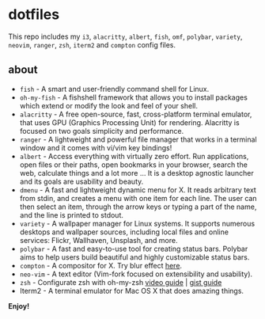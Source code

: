 # dotfiles

This repo includes my `i3`, `alacritty`, `albert`, `fish`, `omf`, `polybar`, `variety`, `neovim`, `ranger`, `zsh`, `iterm2` and `compton` config files.

## about

- `fish` - A smart and user-friendly command shell for Linux.
- `oh-my-fish` - A fishshell framework that allows you to install packages which extend or modify the look and feel of your shell.
- `alacritty` - A free open-source, fast, cross-platform terminal emulator, that uses GPU (Graphics Processing Unit) for rendering. Alacritty is focused on two goals simplicity and performance.
- `ranger` - A lightweight and powerful file manager that works in a terminal window and it comes with vi/vim key bindings!
- `albert` -  Access everything with virtually zero effort. Run applications, open files or their paths, open bookmarks in your browser, search the web, calculate things and a lot more … It is a desktop agnostic launcher and its goals are usability and beauty.
- `dmenu` - A fast and lightweight dynamic menu for X. It reads arbitrary text from stdin, and creates a menu with one item for each line. The user can then select an item, through the arrow keys or typing a part of the name, and the line is printed to stdout.
- `variety` -  A wallpaper manager for Linux systems. It supports numerous desktops and wallpaper sources, including local files and online services: Flickr, Wallhaven, Unsplash, and more.
- `polybar` - A fast and easy-to-use tool for creating status bars. Polybar aims to help users build beautiful and highly customizable status bars.
- `compton` - A compositor for X. Try blur effect [here](https://github.com/Raptazure/compton).
- `neo-vim` - A text editor (Vim-fork focused on extensibility and usability).  
- `zsh` - Configurate zsh with oh-my-zsh [video guide](https://youtu.be/pTW02GMeI74) | [gist guide](https://gist.github.com/kevin-smets/8568070)
- Iterm2 - A terminal emulator for Mac OS X that does amazing things.

**Enjoy!**

